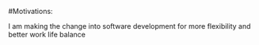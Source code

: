 #Motivations:

I am making the change into software development for more flexibility and better
work life balance
